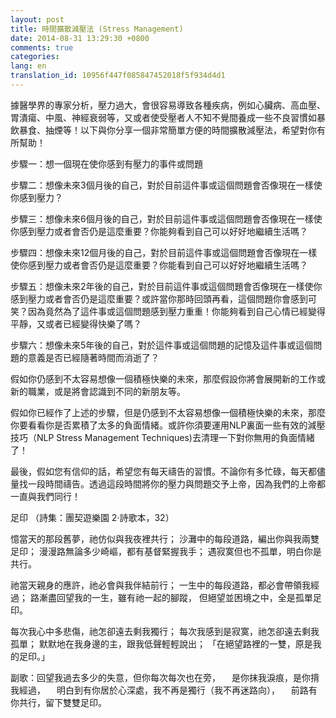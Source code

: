 ```yaml
---
layout: post
title: 時間擴散減壓法 (Stress Management)
date: 2014-08-31 13:29:30 +0800
comments: true
categories:
lang: en
translation_id: 10956f447f085847452018f5f934d4d1
---
```


據醫學界的專家分析，壓力過大，會很容易導致各種疾病，例如心臟病、高血壓、胃潰瘍、中風、神經衰弱等，又或者使受壓者人不知不覺間養成一些不良習慣如暴飲暴食、抽煙等！以下與你分享一個非常簡單方便的時間擴散減壓法，希望對你有所幫助！

步驟一：想一個現在使你感到有壓力的事件或問題

步驟二：想像未來3個月後的自己，對於目前這件事或這個問題會否像現在一樣使你感到壓力？

步驟三：想像未來6個月後的自己，對於目前這件事或這個問題會否像現在一樣使你感到壓力或者會否仍是這麼重要？你能夠看到自己可以好好地繼續生活嗎？

步驟四：想像未來12個月後的自己，對於目前這件事或這個問題會否像現在一樣使你感到壓力或者會否仍是這麼重要？你能看到自己可以好好地繼續生活嗎？

步驟五：想像未來2年後的自己，對於目前這件事或這個問題會否像現在一樣使你感到壓力或者會否仍是這麼重要？或許當你那時回頭再看，這個問題你會感到可笑？因為竟然為了這件事或這個問題感到壓力重重！你能夠看到自己心情已經變得平靜，又或者已經變得快樂了嗎？

步驟六：想像未來5年後的自己，對於這件事或這個問題的記憶及這件事或這個問題的意義是否已經隨著時間而消逝了？

假如你仍感到不太容易想像一個積極快樂的未來，那麼假設你將會展開新的工作或新的職業，或是將會認識到不同的新朋友等。

假如你已經作了上述的步驟，但是仍感到不太容易想像一個積極快樂的未來，那麼你要看看你是否累積了太多的負面情緒。或許你須要運用NLP裏面一些有效的減壓技巧（NLP Stress Management Techniques)去清理一下對你無用的負面情緒了！

最後，假如您有信仰的話，希望您有每天禱告的習慣。不論你有多忙碌，每天都儘量找一段時間禱告。透過這段時間將你的壓力與問題交予上帝，因為我們的上帝都一直與我們同行！

足印 （詩集：團契遊樂園 2‧詩歌本，32）

憶當天的那段舊夢，祂仿似與我夜裡共行；
沙灘中的每段道路，編出你與我兩雙足印；
漫漫路無論多少崎嶇，都有基督緊握我手；
遇寂寞但也不孤單，明白你是共行。

祂當天親身的應許，祂必會與我伴結前行；
一生中的每段道路，都必會帶領我經過；
路漸盡回望我的一生，雖有祂一起的腳蹤，
但絕望並困境之中，全是孤單足印。

每次我心中多悲傷，祂怎卻遠去剩我獨行；
每次我感到是寂寞，祂怎卻遠去剩我孤單；
默默地在我身邊的主，跟我低聲輕輕說出；
「在絕望路裡的一雙，原是我的足印。」

副歌：回望我過去多少的失意，但你每次每次也在旁，
　是你抹我淚痕，是你揹我經過，
　明白到有你居於心深處，我不再是獨行（我不再迷路向），
　前路有你共行，留下雙雙足印。
